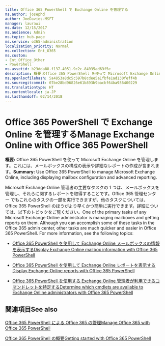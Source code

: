 ```yaml
---
title: Office 365 PowerShell で Exchange Online を管理する
ms.author: josephd
author: JoeDavies-MSFT
manager: laurawi
ms.date: 12/15/2017
ms.audience: Admin
ms.topic: hub-page
ms.service: o365-administration
localization_priority: Normal
ms.collection: Ent_O365
ms.custom:
- Ent_Office_Other
- PowerShell
ms.assetid: b23dda88-f137-4051-9c2c-84035ad63f5e
description: 概要:Office 365 PowerShell を使って Microsoft Exchange Online を管理します。これには、メールボックスの構成の表示や詳細なレポートの作成が含まれます。
ms.openlocfilehash: 5a4853a8dc5c597b8cdee5a1fbfe1ad130feff4b
ms.sourcegitcommit: 07be28bd96826e61b893b9bacbf64ba936400229
ms.translationtype: HT
ms.contentlocale: ja-JP
ms.lasthandoff: 02/14/2018
---
```

# <a name="manage-exchange-online-with-office-365-powershell"></a><span data-ttu-id="c72ae-103">Office 365 PowerShell で Exchange Online を管理する</span><span class="sxs-lookup"><span data-stu-id="c72ae-103">Manage Exchange Online with Office 365 PowerShell</span></span>

 <span data-ttu-id="c72ae-104">**概要:** Office 365 PowerShell を使って Microsoft Exchange Online を管理します。これには、メールボックスの構成の表示や詳細なレポートの作成が含まれます。</span><span class="sxs-lookup"><span data-stu-id="c72ae-104">**Summary:** Use Office 365 PowerShell to manage Microsoft Exchange Online, including displaying mailbox configuration and advanced reporting.</span></span>
  
<span data-ttu-id="c72ae-p101">Microsoft Exchange Online 管理者の主要なタスクの 1 つは、メールボックスを管理し、それらに関するレポートを取得することです。Office 365 管理センター でもこれらのタスクの一部を実行できますが、他のタスクについては、Office 365 PowerShell のほうがより早くかつ簡単に実行できます。詳細については、以下のトピックをご覧ください。</span><span class="sxs-lookup"><span data-stu-id="c72ae-p101">One of the primary tasks of any Microsoft Exchange Online administrator is managing mailboxes and getting reports on them. Although you can accomplish some of these tasks in the Office 365 admin center, other tasks are much quicker and easier in Office 365 PowerShell. For more information, see the following topics:</span></span>
  
- [<span data-ttu-id="c72ae-108">Office 365 PowerShell を使用して Exchange Online メールボックスの情報を表示する</span><span class="sxs-lookup"><span data-stu-id="c72ae-108">Display Exchange Online mailbox information with Office 365 PowerShell</span></span>](https://technet.microsoft.com/ja-JP/library/mt771881%28v=exchg.160%29.aspx)
    
- [<span data-ttu-id="c72ae-109">Office 365 PowerShell を使用して Exchange Online レポートを表示する</span><span class="sxs-lookup"><span data-stu-id="c72ae-109">Display Exchange Online reports with Office 365 PowerShell</span></span>](https://technet.microsoft.com/ja-JP/library/mt771882%28v=exchg.160%29.aspx)
    
- [<span data-ttu-id="c72ae-110">Office 365 PowerShell を使用する Exchange Online 管理者が利用できるコマンドレットを特定する</span><span class="sxs-lookup"><span data-stu-id="c72ae-110">Determine which cmdlets are available to Exchange Online administrators with Office 365 PowerShell</span></span>](https://technet.microsoft.com/ja-JP/library/mt771883%28v=exchg.160%29.aspx)
    
## <a name="see-also"></a><span data-ttu-id="c72ae-111">関連項目</span><span class="sxs-lookup"><span data-stu-id="c72ae-111">See also</span></span>

#### 

[<span data-ttu-id="c72ae-112">Office 365 PowerShell による Office 365 の管理</span><span class="sxs-lookup"><span data-stu-id="c72ae-112">Manage Office 365 with Office 365 PowerShell</span></span>](manage-office-365-with-office-365-powershell.md)
  
[<span data-ttu-id="c72ae-113">Office 365 PowerShell の概要</span><span class="sxs-lookup"><span data-stu-id="c72ae-113">Getting started with Office 365 PowerShell</span></span>](getting-started-with-office-365-powershell.md)

